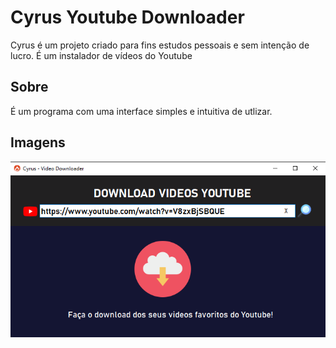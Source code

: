 # Cyrus Youtube Downloader
 Cyrus é um projeto criado para fins estudos pessoais e sem intenção de lucro. É um instalador de vídeos do Youtube
## Sobre
 É um programa com uma interface simples e intuitiva de utlizar.
## Imagens
![alt text](https://github.com/HDG-Gabriel/Cyrus---YoutubeDownloader/blob/main/Imagens/imagem1.png)
